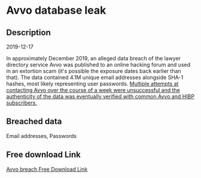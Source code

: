 # Avvo database leak

## Description

2019-12-17

In approximately December 2019, an alleged data breach of the lawyer directory service Avvo was published to an online hacking forum and used in an extortion scam (it's possible the exposure dates back earlier than that). The data contained 4.1M unique email addresses alongside SHA-1 hashes, most likely representing user passwords. <a href="https://troyhunt.com/breach-disclosure-blow-by-blow-heres-why-its-so-hard" target="_blank" rel="noopener">Multiple attempts at contacting Avvo over the course of a week were unsuccessful and the authenticity of the data was eventually verified with common Avvo and HIBP subscribers.</a>

## Breached data

Email addresses, Passwords

## Free download Link

[Avvo breach Free Download Link](https://link-to.net/1229997/311.3827882617851/dynamic/?r=aHR0cHM6Ly93d3cubWVkaWFmaXJlLmNvbS92aWV3L1k5S1RJNk03SVUzcTQ1Ui9hdnZvLmNvbS9maWxl)